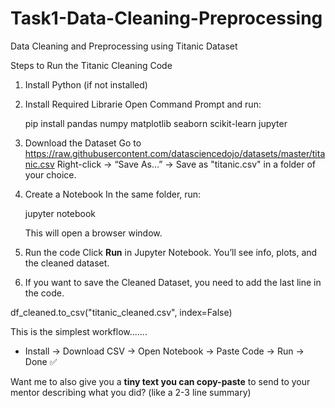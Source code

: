 # Task1-Data-Cleaning-Preprocessing
Data Cleaning and Preprocessing using Titanic Dataset

Steps to Run the Titanic Cleaning Code

1. Install Python (if not installed)

2. Install Required Librarie
   Open Command Prompt and run:

   pip install pandas numpy matplotlib seaborn scikit-learn jupyter

3. Download the Dataset
   Go to https://raw.githubusercontent.com/datasciencedojo/datasets/master/titanic.csv
   Right-click → “Save As…” → Save as "titanic.csv" in a folder of your choice.

4. Create a Notebook
   In the same folder, run:
   
   jupyter notebook
   
   This will open a browser window.

6. Run the code
   Click **Run** in Jupyter Notebook.
   You’ll see info, plots, and the cleaned dataset.

7. If you want to save the Cleaned Dataset, you need to add the last line in the code.

df_cleaned.to_csv("titanic_cleaned.csv", index=False)

This is the simplest workflow.......

* Install → Download CSV → Open Notebook → Paste Code → Run → Done ✅

Want me to also give you a **tiny text you can copy-paste** to send to your mentor describing what you did? (like a 2-3 line summary)

